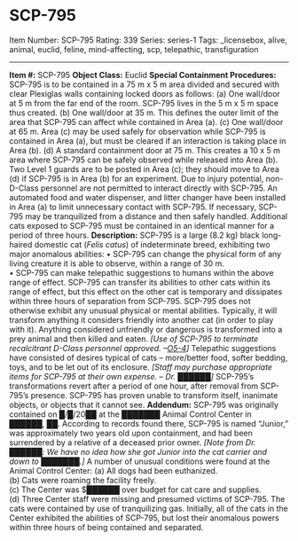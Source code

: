 # SCP-795
Item Number: SCP-795
Rating: 339
Series: series-1
Tags: _licensebox, alive, animal, euclid, feline, mind-affecting, scp, telepathic, transfiguration

---

**Item #:** SCP-795
**Object Class:** Euclid
**Special Containment Procedures:** SCP-795 is to be contained in a 75 m x 5 m area divided and secured with clear Plexiglas walls containing locked doors as follows:
(a) One wall/door at 5 m from the far end of the room. SCP-795 lives in the 5 m x 5 m space thus created.
(b) One wall/door at 35 m. This defines the outer limit of the area that SCP-795 can affect while contained in Area (a).
(c) One wall/door at 65 m. Area (c) may be used safely for observation while SCP-795 is contained in Area (a), but must be cleared if an interaction is taking place in Area (b).
(d) A standard containment door at 75 m. This creates a 10 x 5 m area where SCP-795 can be safely observed while released into Area (b).
Two Level 1 guards are to be posted in Area (c); they should move to Area (d) if SCP-795 is in Area (b) for an experiment. Due to injury potential, non-D-Class personnel are not permitted to interact directly with SCP-795. An automated food and water dispenser, and litter changer have been installed in Area (a) to limit unnecessary contact with SCP-795.
If necessary, SCP-795 may be tranquilized from a distance and then safely handled.
Additional cats exposed to SCP-795 must be contained in an identical manner for a period of three hours.
**Description:** SCP-795 is a large (8.2 kg) black long-haired domestic cat (_Felis catus_) of indeterminate breed, exhibiting two major anomalous abilities:
• SCP-795 can change the physical form of any living creature it is able to observe, within a range of 30 m.  
• SCP-795 can make telepathic suggestions to humans within the above range of effect.
SCP-795 can transfer its abilities to other cats within its range of effect, but this effect on the other cat is temporary and dissipates within three hours of separation from SCP-795.
SCP-795 does not otherwise exhibit any unusual physical or mental abilities. Typically, it will transform anything it considers friendly into another cat (in order to play with it). Anything considered unfriendly or dangerous is transformed into a prey animal and then killed and eaten.
_[Use of SCP-795 to terminate recalcitrant D-Class personnel approved. –[O5-4](/o5-command-dossier)]_
Telepathic suggestions have consisted of desires typical of cats – more/better food, softer bedding, toys, and to be let out of its enclosure. _[Staff may purchase appropriate items for SCP-795 at their own expense. – Dr. ██████]_
SCP-795’s transformations revert after a period of one hour, after removal from SCP-795’s presence. SCP-795 has proven unable to transform itself, inanimate objects, or objects that it cannot see.
**Addendum:** SCP-795 was originally contained on █/█/20██ at the ███████ Animal Control Center in ██████, ██. According to records found there, SCP-795 is named “Junior,” was approximately two years old upon containment, and had been surrendered by a relative of a deceased prior owner.
_[Note from Dr. ██████: We have no idea how she got Junior into the cat carrier and down to ███████.]_
A number of unusual conditions were found at the Animal Control Center:
(a) All dogs had been euthanized.  
(b) Cats were roaming the facility freely.  
(c) The Center was $██████ over budget for cat care and supplies.  
(d) Three Center staff were missing and presumed victims of SCP-795.
The cats were contained by use of tranquilizing gas.
Initially, all of the cats in the Center exhibited the abilities of SCP-795, but lost their anomalous powers within three hours of being contained and separated.